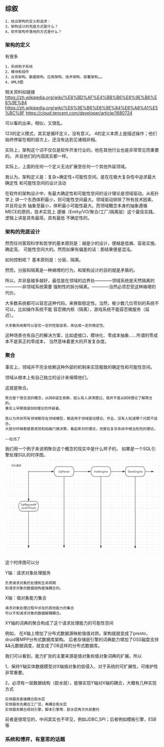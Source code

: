 ## 综叙

    1，给出架构的定义和追求：
    3，架构设计的兜底方式是什么？
    4，软件架构中落地的方式是什么？

### 架构的定义 
有很多

    1，系统和子系统
    2，模块和组件
    3，业务架构、数据架构、应用架构、技术架构、部署架构……
    4，UML9图
相关资料如链接
https://zh.wikipedia.org/wiki/%E8%BD%AF%E4%BB%B6%E6%9E%B6%E6%9E%84
https://zh.wikipedia.org/wiki/%E6%9E%B6%E6%9E%84%E6%A8%A1%E5%BC%8F
https://cloud.tencent.com/developer/article/1680724

可以看的出来，相似，又很乱。

123的定义模式，其实是循环定义，没有意义。
4的定义本质上是描述操作；他们始终停留在相的层次上，还没有达到见诸相非相。

实际上，架构这个词不仅仅是软件开发行业的。他在其他行业也是非常常见而重要的。
并且他们的内涵其实都一样。

实际上，上面的任何一个定义无法扩展至任何一个其他外延领域。

我认为，架构定义是：复杂+确定性+可能性空间。是在在极大复杂性中追求最大确定性
和可能性空间的设计活动


在软件的架构设计中，有最大确定性和可能性空间的设计理论是领域驱动。从拓扑学上
讲一个东西体积最小，则可能性空间最大。领域驱动排除了所有技术因素、并且将业务
抽象至最小，体积最小可能性最大。而领域概念本身的抽象遵循MECE的原则，技术实现上
遵循（Entity/VO/聚合/工厂/隔离层）这个最佳实践。逻辑上讲是具有最简，具有最低
不确定性的。


### 架构的兜底设计
然而任何客观科学和哲学的基本原则是：越是少的设计，便越是低熵、容易实施、确定高、
可能性空间大的。然而如果有偏差的话：那结果便是混沌。

如何控制呢？
基本原则是：分层、隔离。

然而，分层和隔离是一种熵增的行为，和架构设计的目的就是矛盾的。

所以，并非是越多越好，最佳是在领域的边界处————领域系统是天然隔离的————非领域系统需要
强制性的拆分隔离。————当然必须忍受这种熵增的代价。

大多数系统都可以容忍这种代码，来换取稳定性。当然，极少数几位苛刻的系统不可以，比如操作系统不能
容忍微内核（隔离），游戏系统不能容忍微服务（延迟）。

    大多数系统都可以容忍一定的性能容易，来达成一定的稳定性。 

这种场景也有自己的解决方案，比如虚接口，模块化、零成本抽象……所谓的零成本不是真正的零成本，
当然意味着更大的开发复杂度。


### 聚合

事实上，领域并不完全依赖这种外部的机制来实现极致的确定性和可能性空间。

领域从根本上有自己独立的设计来保障他们。

这就是聚合。


    聚合是个很含混的概念，从DDD诞生依赖，就么有人讲清楚过。我并不是从DDD理论了解聚合的。
    事实上早期我是DDD理论的怀疑者。
    
    我认为并非所有领域都存在领域模型，都适用于领域驱动理论。并且，没有人知道哪个问题不适合。
    大部分时候都是靠感觉和拍脑门做决策，看起来对的理论，但是在复杂系统中相当危险的理论。
    
    ——扯远了

我们用一个例子来说明聚合这个概念的现实中是什么样子的。
如果是一个SQL引擎处理SQL的时序图。
![sql](../img/SQLXY.png)

这个时序图可以分

Y轴：请求对象处理服务

    负责请求对象的处理和生命周期
    和请求对象的数据结构是强耦合的。
X轴：值对象能力集合
    
    请求对象处理过程中涉及的其他能力的集合
    可以不和请求对象的数据解耦耦合。

XY轴的词典的聚合构成了这个请求处理能力的可能性空间

例如，
在X轴上增加了分布式数据源映射值值对昂。架构就就变成了presto，druid等MPP分布式数据库架构。
后者存储层引擎的词典能力增加了OSS磁盘支持&&元数据调度，就变成了OB这样的分布式数据库。



我们可以看到，能力扩张的主要来源是值对象和值对象词典的扩展。所以

1，保持Y轴实体数据模型对X轴值对象的低侵入、对于系统的可扩展性，可维护性非常重要。

2，必须有一层数据结构（胶水层），能够实现Y轴对X轴的耦合，大概有几种实现方式

    实体服务直接耦合胶水层
    实体服务先耦合工厂层，再耦合胶水层
    实体服务耦合规则引擎，脚本引擎等，胶水层再次外部委托

前者是很常见的，中间其实也不罕见，例如JDBC,SPI；后者例如模板引擎，ESB等

### 系统和博弈，有意思的话题




 

 
